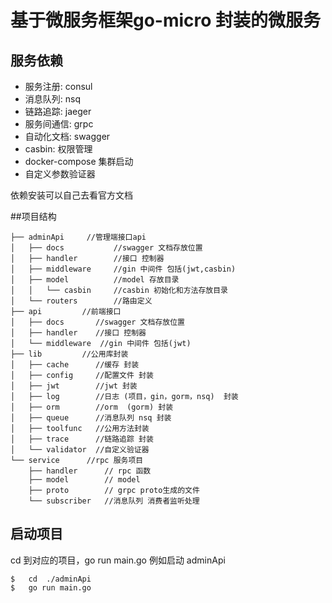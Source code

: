 # 基于微服务框架go-micro 封装的微服务

## 服务依赖

- 服务注册:  consul
- 消息队列:  nsq
- 链路追踪:  jaeger
- 服务间通信:  grpc
- 自动化文档:  swagger
- casbin:     权限管理
- docker-compose  集群启动
- 自定义参数验证器

依赖安装可以自己去看官方文档

##项目结构

```
├── adminApi     //管理端接口api
│   ├── docs           //swagger 文档存放位置
│   ├── handler        //接口 控制器
│   ├── middleware     //gin 中间件 包括(jwt,casbin)
│   ├── model          //model 存放目录
│   │   └── casbin     //casbin 初始化和方法存放目录
│   └── routers        //路由定义
├── api         //前端接口
│   ├── docs       //swagger 文档存放位置
│   ├── handler    //接口 控制器
│   └── middleware  //gin 中间件 包括(jwt)
├── lib         //公用库封装
│   ├── cache      //缓存 封装
│   ├── config     //配置文件 封装
│   ├── jwt        //jwt 封装
│   ├── log        //日志 (项目，gin，gorm，nsq)  封装
│   ├── orm        //orm  (gorm) 封装
│   ├── queue      //消息队列 nsq 封装
│   ├── toolfunc   //公用方法封装
│   ├── trace      //链路追踪 封装
│   └── validator  //自定义验证器
└── service      //rpc 服务项目
    ├── handler      // rpc 函数
    ├── model        // model
    ├── proto        // grpc proto生成的文件  
    └── subscriber   //消息队列 消费者监听处理
```

## 启动项目
cd 到对应的项目，go run main.go
例如启动 adminApi
```
$   cd  ./adminApi
$   go run main.go
```
